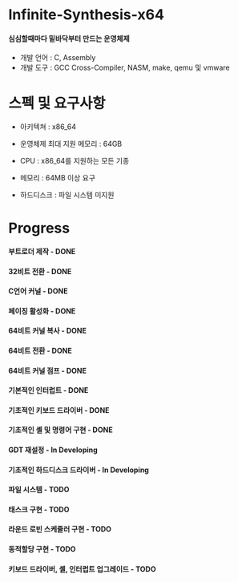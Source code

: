 # Infinite-Synthesis-x64
#### 심심할때마다 밑바닥부터 만드는 운영체제 

* 개발 언어 : C, Assembly
* 개발 도구 : GCC Cross-Compiler, NASM, make, qemu 및 vmware

# 스펙 및 요구사항
* 아키텍쳐 : x86_64
* 운영체제 최대 지원 메모리 : 64GB

* CPU : x86_64를 지원하는 모든 기종
* 메모리 : 64MB 이상 요구
* 하드디스크 : 파일 시스템 미지원

# Progress
#### 부트로더 제작 - DONE
#### 32비트 전환 - DONE
#### C언어 커널 - DONE
#### 페이징 활성화 - DONE
#### 64비트 커널 복사 - DONE
#### 64비트 전환 - DONE
#### 64비트 커널 점프 - DONE
#### 기본적인 인터럽트 - DONE
#### 기초적인 키보드 드라이버 - DONE
#### 기초적인 셸 및 명령어 구현 - DONE
#### GDT 재설정 - In Developing
#### 기초적인 하드디스크 드라이버 - In Developing

#### 파일 시스템 - TODO
#### 태스크 구현 - TODO
#### 라운드 로빈 스케줄러 구현 - TODO
#### 동적할당 구현 - TODO
#### 키보드 드라이버, 셸, 인터럽트 업그레이드 - TODO

